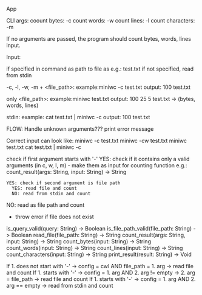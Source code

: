 App

CLI args:
coount bytes: -c
count words: -w
count lines: -l
count characters: -m

If no arguments are passed, the program should count bytes, words, lines input.

Input:

if specified in command as path to file as e.g.: test.txt
if not specified, read from stdin

-c, -l, -w, -m + <file_path>:
example:miniwc -c test.txt
output: 100 test.txt

only <file_path>:
example:miniwc test.txt
output: 100 25 5 test.txt -> (bytes, words, lines)

stdin:
example: cat test.txt | miniwc -c
output: 100 test.txt

FLOW:
Handle unknown arguments???
  print error message


Correct input can look like:
miniwc -c test.txt
miniwc -cw test.txt
miniwc test.txt
cat test.txt | miniwc -c


check if first argument starts with '-'
  YES: check if it contains only a valid arguments (in c, w, l, m) - make them as input for counting function e.g.: count_result(args: String, input: String) -> String

    YES: check if second argument is file path
      YES: read file and count
      NO: read from stdin and count

  NO: read as file path and count
   - throw error if file does not exist


is_query_valid(query: String) -> Boolean
is_file_path_valid(file_path: String) -> Boolean
read_file(file_path: String) -> String
count_result(args: String, input: String) -> String
count_bytes(input: String) -> String
count_words(input: String) -> String
count_lines(input: String) -> String
count_characters(input: String) -> String
print_result(result: String) -> Void

If 1. does not start with '-' -> config = cwl AND file_path = 1. arg -> read file and count
If 1. starts with '-' -> config = 1. arg AND 2. arg != empty -> 2. arg = file_path -> read file and count
If 1. starts with '-' -> config = 1. arg AND 2. arg == empty -> read from stdin and count
